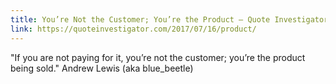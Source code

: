 ```yaml
---
title: You’re Not the Customer; You’re the Product – Quote Investigator
link: https://quoteinvestigator.com/2017/07/16/product/
---
```

"If you are not paying for it, you’re not the customer; you’re the product being sold." Andrew Lewis (aka blue_beetle)